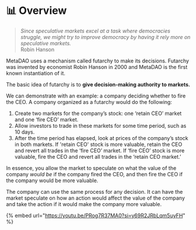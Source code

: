 # 📊 Overview

> _Since speculative markets excel at a task where democracies struggle, we might try to improve democracy by having it rely more on speculative markets._\
> Robin Hanson

MetaDAO uses a mechanism called futarchy to make its decisions. Futarchy was invented by economist Robin Hanson in 2000 and MetaDAO is the first known instantiation of it.

The basic idea of futarchy is to **give decision-making authority to markets.**

We can demonstrate with an example: a company deciding whether to fire the CEO. A company organized as a futarchy would do the following:

1. Create two markets for the company’s stock: one ‘retain CEO’ market and one ‘fire CEO’ market.
2. Allow investors to trade in these markets for some time period, such as 10 days.
3. After the time period has elapsed, look at prices of the company’s stock in both markets. If 'retain CEO' stock is more valuable, retain the CEO and revert all trades in the ‘fire CEO’ market. If ‘fire CEO’ stock is more valuable, fire the CEO and revert all trades in the ‘retain CEO market.’

In essence, you allow the market to speculate on what the value of the company _would be_ if the company fired the CEO, and then fire the CEO if the company would be more valuable.

The company can use the same process for any decision. It can have the market speculate on how an action would affect the value of the company and take the action if it would make the company more valuable.

{% embed url="https://youtu.be/PRog7R37MA0?si=y69R2JRbLqm5uyFH" %}
